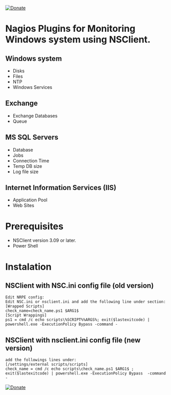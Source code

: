 [![Donate](https://www.paypalobjects.com/en_US/IL/i/btn/btn_donateCC_LG.gif)](https://paypal.me/yosbit)

# Nagios Plugins for Monitoring Windows system using NSClient.

  ## Windows system
  - Disks
  - Files
  - NTP
  - Windows Services			
  
  ## Exchange
  - Exchange Databases
  - Queue				
  
  ## MS SQL Servers
  - Database 
  - Jobs
  - Connection Time
  - Temp DB size
  - Log file size
			
  ## Internet Information Services (IIS)
  - Application Pool
  - Web Sites

# Prerequisites 
  - NSClient version 3.09 or later.
  - Power Shell
	
# Instalation
   ## NSClient with NSC.ini config file (old version)
    Edit NRPE config:
    Edit NSC.ini or nsclient.ini and add the following line under section:
    [Wrapped Scripts]
    check_name=check_name.ps1 $ARG1$
    [Script Wrappings]
    ps1 = cmd /c echo scripts\%SCRIPT%%ARGS%; exit($lastexitcode) | powershell.exe -ExecutionPolicy Bypass -command - 
	
   ## NSClient with nsclient.ini config file (new version)
    add the followings lines under:
    [/settings/external scripts/scripts]
    check_name = cmd /c echo scripts\check_name.ps1 $ARG1$ ; exit($lastexitcode) | powershell.exe -ExecutionPolicy Bypass  -command -
     
[![Donate](https://www.paypalobjects.com/en_US/IL/i/btn/btn_donateCC_LG.gif)](https://paypal.me/yosbit)


